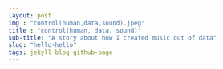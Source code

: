 ```yaml
---
layout: post
img : "control(human,data,sound).jpeg"
title : "control(human, data, sound)"
sub-title: "A story about how I created music out of data"
slug: "hello-hello"
tags: jekyll blog github-page
---
```

